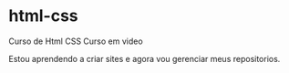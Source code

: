 # html-css
 Curso de Html CSS Curso em video

Estou aprendendo a criar sites e agora vou gerenciar meus repositorios.